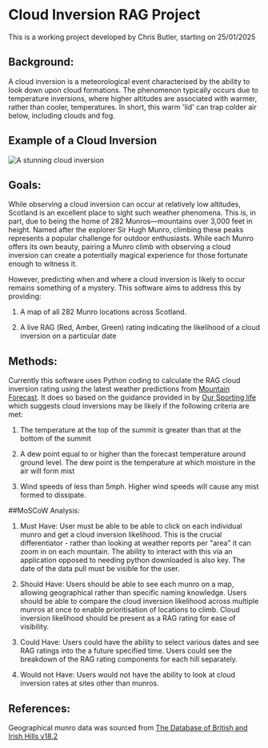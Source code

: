 # Cloud Inversion RAG Project

This is a working project developed by Chris Butler, starting on 25/01/2025

## Background:
A cloud inversion is a meteorological event characterised by the ability to look down upon cloud formations. The phenomenon typically occurs due to temperature inversions, where higher altitudes are associated with warmer, rather than cooler, temperatures. In short, this warm 'lid' can trap colder air below, including clouds and fog. 

## Example of a Cloud Inversion

![A stunning cloud inversion](https://d3teiib5p3f439.cloudfront.net/news/wp-content/uploads/2015/10/1-3.jpg)


## Goals:
While observing a cloud inversion can occur at relatively low altitudes, Scotland is an excellent place to sight such weather phenomena. This is, in part, due to being the home of 282 Munros—mountains over 3,000 feet in height. Named after the explorer Sir Hugh Munro, climbing these peaks represents a popular challenge for outdoor enthusiasts. While each Munro offers its own beauty, pairing a Munro climb with observing a cloud inversion can create a potentially magical experience for those fortunate enough to witness it.

However, predicting when and where a cloud inversion is likely to occur remains something of a mystery. This software aims to address this by providing:

1) A map of all 282 Munro locations across Scotland.


2) A live RAG (Red, Amber, Green) rating indicating the likelihood of a cloud inversion on a particular date

## Methods:

Currently this software uses Python coding to calculate the RAG cloud inversion rating using the latest weather predictions from [Mountain Forecast](https://www.mountain-forecast.com). It does so based on the guidance provided in by [Our Sporting life](https://oursportinglife.co.uk/cloud-inversions-forecast/) which suggests cloud inversions may be likely if the following criteria are met:

1) The temperature at the top of the summit is greater than that at the bottom of the summit

2) A dew point equal to or higher than the forecast temperature around ground level. The dew point is the temperature at which moisture in the air will form mist

3) Wind speeds of less than 5mph. Higher wind speeds will cause any mist formed to dissipate.

##MoSCoW Analysis:

1) Must Have: User must be able to be able to click on each individual munro and get a cloud inversion likelihood. This is the crucial differentiator - rather than looking at weather reports per "area" it can zoom in on each mountain. The ability to interact with this via an application opposed to needing python downloaded is also key. The date of the data pull must be visible for the user.

2) Should Have: Users should be able to see each munro on a map, allowing geographical rather than specific naming knowledge. Users should be able to compare the cloud inversion likelihood across multiple munros at once to enable prioritisation of locations to climb. Cloud inversion likelihood should be present as a RAG rating for ease of visibility. 

3) Could Have: Users could have the ability to select various dates and see RAG ratings into the a future specified time. Users could see the breakdown of  the RAG rating components for each hill separately. 

4) Would not Have: Users would not have the ability to look at cloud inversion rates at sites other than munros.  


## References:

Geographical munro data was sourced from [The Database of British and Irish Hills v18.2](https://www.hills-database.co.uk/downloads.html) 

